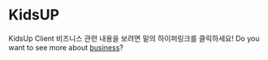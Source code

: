 # KidsUP
KidsUp Client
비즈니스 관련 내용을 보려면 밑의 하이퍼링크를 클릭하세요!
Do you want to see more about [business](https://docs.google.com/presentation/d/1b_-EqFGhspIslBs5B3ROUg3W9HyBFSSiTCFKJeUsBIg/edit?usp=sharing)? 
